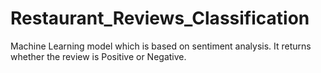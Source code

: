 # Restaurant_Reviews_Classification
Machine Learning model which is based on sentiment analysis.
It returns whether the review is Positive or Negative.
